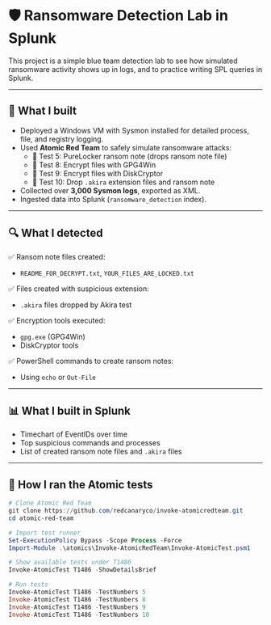 # 🛡️ Ransomware Detection Lab in Splunk

This project is a simple blue team detection lab to see how simulated ransomware activity shows up in logs, and to practice writing SPL queries in Splunk.

---

## 🔧 What I built
- Deployed a Windows VM with Sysmon installed for detailed process, file, and registry logging.
- Used **Atomic Red Team** to safely simulate ransomware attacks:
  - 🧪 Test 5: PureLocker ransom note (drops ransom note file)
  - 🧪 Test 8: Encrypt files with GPG4Win
  - 🧪 Test 9: Encrypt files with DiskCryptor
  - 🧪 Test 10: Drop `.akira` extension files and ransom note
- Collected over **3,000 Sysmon logs**, exported as XML.
- Ingested data into Splunk (`ransomware_detection` index).

---

## 🔍 What I detected
✅ Ransom note files created:
- `README_FOR_DECRYPT.txt`, `YOUR_FILES_ARE_LOCKED.txt`

✅ Files created with suspicious extension:
- `.akira` files dropped by Akira test

✅ Encryption tools executed:
- `gpg.exe` (GPG4Win)
- DiskCryptor tools

✅ PowerShell commands to create ransom notes:
- Using `echo` or `Out-File`

---

## 📊 What I built in Splunk
- Timechart of EventIDs over time
- Top suspicious commands and processes
- List of created ransom note files and `.akira` files

---

## 🧪 How I ran the Atomic tests
```powershell
# Clone Atomic Red Team
git clone https://github.com/redcanaryco/invoke-atomicredteam.git
cd atomic-red-team

# Import test runner
Set-ExecutionPolicy Bypass -Scope Process -Force
Import-Module .\atomics\Invoke-AtomicRedTeam\Invoke-AtomicTest.psm1

# Show available tests under T1486
Invoke-AtomicTest T1486 -ShowDetailsBrief

# Run tests
Invoke-AtomicTest T1486 -TestNumbers 5
Invoke-AtomicTest T1486 -TestNumbers 8
Invoke-AtomicTest T1486 -TestNumbers 9
Invoke-AtomicTest T1486 -TestNumbers 10

